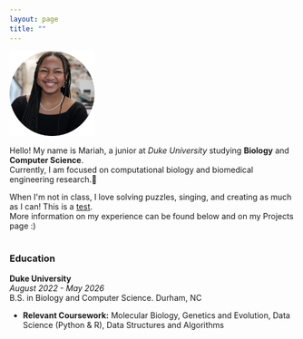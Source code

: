 ```yaml
---
layout: page
title: ""
---
```

<img src="assets/hs.png" alt="Headshot" width="150" height="150">

Hello! My name is Mariah, a junior at *Duke University* studying **Biology** and **Computer Science**. <br /> Currently, I am focused on computational biology and biomedical engineering research.:dna: 

When I'm not in class, I love solving puzzles, singing, and creating as much as I can! This is a [test](https://play2048.co/). <br />
More information on my experience can be found below and on my Projects page :) <br><br>

### Education
**Duke University** <br />
_August 2022 - May 2026_ <br />
B.S. in Biology and Computer Science. Durham, NC <br />
- **Relevant Coursework:** Molecular Biology, Genetics and Evolution, Data Science (Python & R), Data Structures and Algorithms
